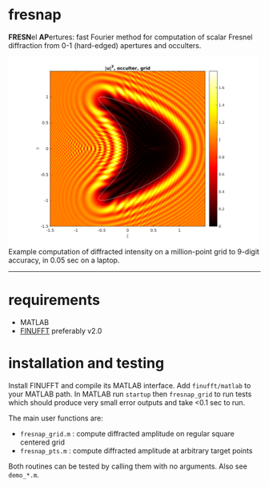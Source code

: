 # fresnap

**FRESN**el **AP**ertures: 
fast Fourier method for computation of scalar Fresnel diffraction from
0-1 (hard-edged) apertures and occulters.

<img align="left" src="pics/kite_grid.png" width="500">
Example computation of diffracted intensity on a million-point grid
to 9-digit accuracy, in 0.05 sec on a laptop.

---

# requirements

* MATLAB
* [FINUFFT](https://github.com/flatironinstitute/finufft) preferably v2.0

# installation and testing

Install FINUFFT and compile its MATLAB interface.
Add ``finufft/matlab`` to your MATLAB path.
In MATLAB run ``startup`` then ``fresnap_grid`` to run tests which should
produce very small error outputs and take <0.1 sec to run.

The main user functions are:

* ``fresnap_grid.m`` : compute diffracted amplitude on regular square centered grid
* ``fresnap_pts.m`` : compute diffracted amplitude at arbitrary target points

Both routines can be tested by calling them with no arguments.
Also see ``demo_*.m``.
